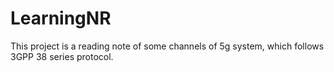 # LearningNR
This project is a reading note of some channels of 5g system, which follows 3GPP 38 series protocol.